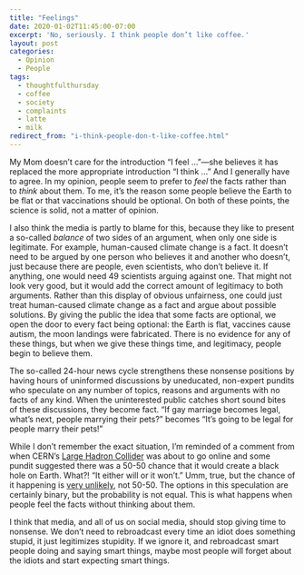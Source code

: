 ```yaml
---
title: "Feelings"
date: 2020-01-02T11:45:00-07:00
excerpt: 'No, seriously. I think people don’t like coffee.'
layout: post
categories:
  - Opinion
  - People
tags:
  - thoughtfulthursday
  - coffee
  - society
  - complaints
  - latte
  - milk
redirect_from: "i-think-people-don-t-like-coffee.html"
---
```

My Mom doesn’t care for the introduction “I feel …”—she believes it has replaced the more appropriate introduction “I think …” And I generally have to agree. In my opinion, people seem to prefer to *feel* the facts rather than to *think* about them. To me, it’s the reason some people believe the Earth to be flat or that vaccinations should be optional. On both of these points, the science is solid, not a matter of opinion.

I also think the media is partly to blame for this, because they like to present a so-called *balance* of two sides of an argument, when only one side is legitimate. For example, human-caused climate change is a fact. It doesn’t need to be argued by one person who believes it and another who doesn’t, just because there are people, even scientists, who don’t believe it. If anything, one would need 49 scientists arguing against one. That might not look very good, but it would add the correct amount of legitimacy to both arguments. Rather than this display of obvious unfairness, one could just treat human-caused climate change as a fact and argue about possible solutions. By giving the public the idea that some facts are optional, we open the door to every fact being optional: the Earth is flat, vaccines cause autism, the moon landings were fabricated. There is no evidence for any of these things, but when we give these things time, and legitimacy, people begin to believe them.

The so-called 24-hour news cycle strengthens these nonsense positions by having hours of uninformed discussions by uneducated, non-expert pundits who speculate on any number of topics, reasons and arguments with no facts of any kind. When the uninterested public catches short sound bites of these discussions, they become fact. “If gay marriage becomes legal, what’s next, people marrying their pets?” becomes “It’s going to be legal for people marry their pets!”

While I don’t remember the exact situation, I’m reminded of a comment from when CERN’s [Large Hadron Collider](https://home.cern/resources/faqs/facts-and-figures-about-lhc) was about to go online and some pundit suggested there was a 50-50 chance that it would create a black hole on Earth. What?! “It either will or it won’t.” Umm, true, but the chance of it happening is [very unlikely](https://angelsanddemons.web.cern.ch/faq/black-hole.html), not 50-50. The options in this speculation are certainly binary, but the probability is not equal. This is what happens when people feel the facts without thinking about them.

I think that media, and all of us on social media, should stop giving time to nonsense. We don’t need to rebroadcast every time an idiot does something stupid, it just legitimizes stupidity. If we ignore it, and rebroadcast smart people doing and saying smart things, maybe most people will forget about the idiots and start expecting smart things.
